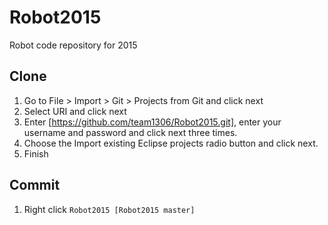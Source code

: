 Robot2015
=========

Robot code repository for 2015

Clone
-----

1. Go to File > Import > Git > Projects from Git and click next
2. Select URI and click next
3. Enter [https://github.com/team1306/Robot2015.git], enter your username and password and click next three times.
4. Choose the Import existing Eclipse projects radio button and click next.
5. Finish

Commit
------

1. Right click `Robot2015 [Robot2015 master]`
